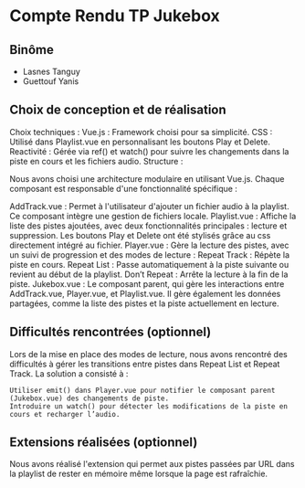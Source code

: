 # Compte Rendu TP Jukebox

## Binôme
- Lasnes Tanguy
- Guettouf Yanis

## Choix de conception et de réalisation
Choix techniques : 
Vue.js : Framework choisi pour sa simplicité.
CSS  : Utilisé dans Playlist.vue en personnalisant les boutons Play et Delete.
Reactivité : Gérée via ref() et watch() pour suivre les changements dans la piste en cours et les fichiers audio.
Structure :

Nous avons choisi une architecture modulaire en utilisant Vue.js. Chaque composant est responsable d'une fonctionnalité spécifique :

AddTrack.vue : Permet à l'utilisateur d'ajouter un fichier audio à la playlist. Ce composant intègre une gestion de fichiers locale.
Playlist.vue : Affiche la liste des pistes ajoutées, avec deux fonctionnalités principales : lecture et suppression. Les boutons Play et Delete ont été stylisés grâce au css directement intégré au fichier.
Player.vue : Gère la lecture des pistes, avec un suivi de progression et des modes de lecture :
    Repeat Track : Répète la piste en cours.
    Repeat List : Passe automatiquement à la piste suivante ou revient au début de la playlist.
    Don’t Repeat : Arrête la lecture à la fin de la piste.
Jukebox.vue : Le composant parent, qui gère les interactions entre AddTrack.vue, Player.vue, et Playlist.vue. Il gère également les données partagées, comme la liste des pistes et la piste actuellement en lecture.
## Difficultés rencontrées (optionnel)
Lors de la mise en place des modes de lecture, nous avons rencontré des difficultés à gérer les transitions entre pistes dans Repeat List et Repeat Track. La solution a consisté à :

    Utiliser emit() dans Player.vue pour notifier le composant parent (Jukebox.vue) des changements de piste.
    Introduire un watch() pour détecter les modifications de la piste en cours et recharger l’audio.
## Extensions réalisées (optionnel)
Nous avons réalisé l'extension qui permet aux pistes passées par URL dans la playlist de rester en mémoire même lorsque la page est rafraîchie.
